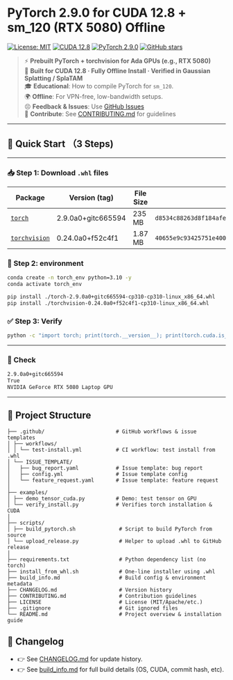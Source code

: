 # PyTorch 2.9.0 for CUDA 12.8 + sm_120 (RTX 5080) Offline

[![License: MIT](https://img.shields.io/badge/License-MIT-blue.svg)](LICENSE)
[![CUDA 12.8](https://img.shields.io/badge/CUDA-12.8-success.svg)](https://developer.nvidia.com/cuda-downloads)
[![PyTorch 2.9.0](https://img.shields.io/badge/PyTorch-2.9.0-orange)](https://pytorch.org/)
[![GitHub stars](https://img.shields.io/github/stars/Yyyzk123/pytorch-cuda128-sm120?style=social)](https://github.com/Yyyzk123/pytorch-cuda128-sm120)

> ⚡ **Prebuilt PyTorch + torchvision for Ada GPUs (e.g., RTX 5080)**  
> 🔧 **Built for CUDA 12.8 · Fully Offline Install · Verified in Gaussian Splatting / SplaTAM**  
> 🎓 **Educational**: How to compile PyTorch for `sm_120`.  
> 🌍 **Offline**: For VPN-free, low-bandwidth setups.  
> 😣 **Feedback & Issues**: Use [GitHub Issues](https://github.com/Yyyzk123/torch-cu128-sm120/issues)  
> 🙌 **Contribute**: See [CONTRIBUTING.md](./CONTRIBUTING.md) for guidelines  

---
## 🚀 Quick Start （3 Steps)
---
### 📥 Step 1: Download `.whl` files

| Package      | Version (tag)         | File Size | SHA256                                     |
|--------------|------------------------|-----------|---------------------------------------------|
| [`torch`](https://github.com/Yyyzk123/torch-cu128-sm120/releases/download/v2.9.0-sm120/torch-2.9.0a0+gitc665594-cp310-cp310-linux_x86_64.whl) | 2.9.0a0+gitc665594 | 235 MB   | `d8534c88263d8f184afea91dfc4feaf8ee2038ce526861a9f8868e716f8a158` |
| [`torchvision`](https://github.com/Yyyzk123/torch-cu128-sm120/releases/download/v2.9.0-sm120/torchvision-0.24.0a0+f52c4f1-cp310-cp310-linux_x86_64.whl) | 0.24.0a0+f52c4f1   | 1.87 MB  | `40655e9c93425751e400de656f0c0ceb81383bfbe4f392edce5b56458892fb9f` |


### 💽 Step 2:  environment

```bash
conda create -n torch_env python=3.10 -y
conda activate torch_env

pip install ./torch-2.9.0a0+gitc665594-cp310-cp310-linux_x86_64.whl
pip install ./torchvision-0.24.0a0+f52c4f1-cp310-linux_x86_64.whl
```

### ✅ Step 3: Verify 
```bash
python -c "import torch; print(torch.__version__); print(torch.cuda.is_available()); print(torch.cuda.get_device_name(0))"
```
---
### 📌 Check
```bash
2.9.0a0+gitc665594
True
NVIDIA GeForce RTX 5080 Laptop GPU
```

---

## 📂 Project Structure
```
├── .github/                       # GitHub workflows & issue templates
│ ├── workflows/
│ │ └── test-install.yml           # CI workflow: test install from .whl
│ └── ISSUE_TEMPLATE/
│   ├── bug_report.yaml            # Issue template: bug report
│   ├── config.yml                 # Issue template config
│   └── feature_request.yaml       # Issue template: feature request
│
├── examples/
│ ├── demo_tensor_cuda.py          # Demo: test tensor on GPU
│ └── verify_install.py            # Verifies torch installation & CUDA
│
├── scripts/
│ ├── build_pytorch.sh              # Script to build PyTorch from source
│ └── upload_release.py             # Helper to upload .whl to GitHub release
│
├── requirements.txt                # Python dependency list (no torch)
├── install_from_whl.sh             # One-line installer using .whl
├── build_info.md                   # Build config & environment metadata
├── CHANGELOG.md                    # Version history
├── CONTRIBUTING.md                 # Contribution guidelines
├── LICENSE                         # License (MIT/Apache/etc.)
├── .gitignore                      # Git ignored files
└── README.md                       # Project overview & installation guide
```


## 📓 Changelog
- 👉 See [CHANGELOG.md](./CHANGELOG.md) for update history. 
- 👉 See [build_info.md](./build_info.md) for full build details (OS, CUDA, commit hash, etc).

